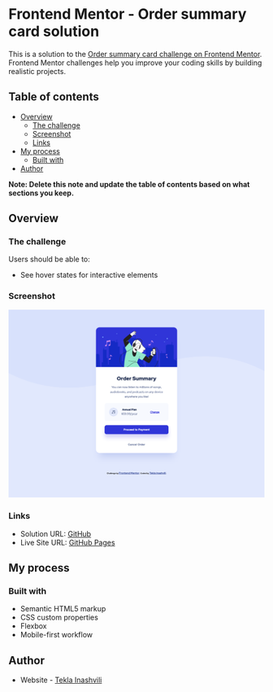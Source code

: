 # Frontend Mentor - Order summary card solution

This is a solution to the [Order summary card challenge on Frontend Mentor](https://www.frontendmentor.io/challenges/order-summary-component-QlPmajDUj). Frontend Mentor challenges help you improve your coding skills by building realistic projects. 

## Table of contents

- [Overview](#overview)
  - [The challenge](#the-challenge)
  - [Screenshot](#screenshot)
  - [Links](#links)
- [My process](#my-process)
  - [Built with](#built-with)
- [Author](#author)

**Note: Delete this note and update the table of contents based on what sections you keep.**

## Overview

### The challenge

Users should be able to:

- See hover states for interactive elements

### Screenshot

![](./images/Screen%20Shot%202022-10-08%20at%2010.28.27%20PM.png)

### Links

- Solution URL: [GitHub](https://github.com/tekla900/order-summary-card-)
- Live Site URL: [GitHub Pages](https://tekla900.github.io/order-summary-card-/)

## My process

### Built with

- Semantic HTML5 markup
- CSS custom properties
- Flexbox
- Mobile-first workflow


## Author

- Website - [Tekla Inashvili](https://github.com/tekla900)
